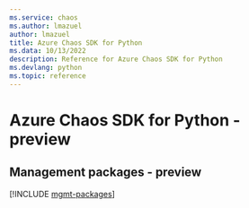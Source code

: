 ```yaml
---
ms.service: chaos
ms.author: lmazuel
author: lmazuel
title: Azure Chaos SDK for Python
ms.data: 10/13/2022
description: Reference for Azure Chaos SDK for Python
ms.devlang: python
ms.topic: reference
---
```

# Azure Chaos SDK for Python - preview

## Management packages - preview
[!INCLUDE [mgmt-packages](chaos-mgmt-index.md)]